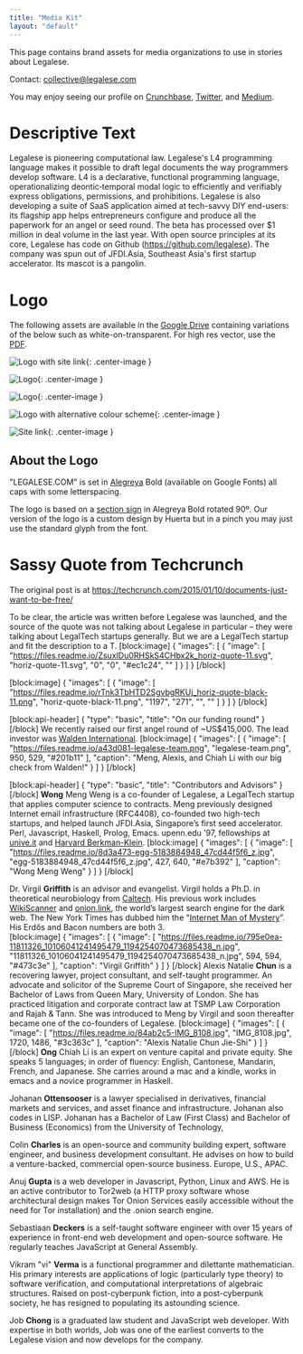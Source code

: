 ```yaml
---
title: "Media Kit"
layout: "default"
---
```

This page contains brand assets for media organizations to use in stories about Legalese.

Contact: [collective@legalese.com](mailto:collective@legalese.com)

You may enjoy seeing our profile on [Crunchbase](https://www.crunchbase.com/organization/legalese#/entity), [Twitter](https://twitter.com/legalese), and [Medium](https://medium.com/@legalese).

# Descriptive Text

Legalese is pioneering computational law. Legalese's L4 programming language makes it possible to draft legal documents the way programmers develop software. L4 is a declarative, functional programming language, operationalizing deontic‐temporal modal logic to efficiently and verifiably express obligations, permissions, and prohibitions. Legalese is also developing a suite of SaaS application aimed at tech-savvy DIY end-users: its flagship app helps entrepreneurs configure and produce all the paperwork for an angel or seed round. The beta has processed over $1 million in deal volume in the last year. With open source principles at its core, Legalese has code on Github (https://github.com/legalese). The company was spun out of JFDI.Asia, Southeast Asia's first startup accelerator. Its mascot is a pangolin.

# Logo

The following assets are available in the [Google Drive](https://drive.google.com/folderview?id=0BxOaYa8pqqSwaE05Tjljdloxa1U&usp=sharing) containing variations of the below such as white-on-transparent. For high res vector, use the [PDF](https://drive.google.com/open?id=0BxOaYa8pqqSwT0lfWUNGQ2o1SGs).

![Logo with site link](/assets/img/20160713-b-4x3.png){: .center-image }

![Logo](/assets/img/20160713-b-sq.png){: .center-image }

![Logo](/assets/img/20160713-b-sq-text.png){: .center-image }

![Logo with alternative colour scheme](/assets/img/20160713-w-glow.png){: .center-image }

![Site link](/assets/img/20160713-b-horiz.png){: .center-image }

## About the Logo

"LEGALESE.COM" is set in [Alegreya](http://www.huertatipografica.com/en/fonts/alegreya-ht-pro) Bold (available on Google Fonts) all caps with some letterspacing.

The logo is based on a [section sign](https://en.wikipedia.org/wiki/Section_sign) in Alegreya Bold rotated 90º. Our version of the logo is a custom design by Huerta but in a pinch you may just use the standard glyph from the font.


# Sassy Quote from Techcrunch

The original post is at https://techcrunch.com/2015/01/10/documents-just-want-to-be-free/

To be clear, the article was written before Legalese was launched, and the source of the quote was not talking about Legalese in particular – they were talking about LegalTech startups generally. But we are a LegalTech startup and fit the description to a T.
[block:image]
{
  "images": [
    {
      "image": [
        "https://files.readme.io/ZsuxIDu0RHSkS4CHbx2k_horiz-quote-11.svg",
        "horiz-quote-11.svg",
        "0",
        "0",
        "#ec1c24",
        ""
      ]
    }
  ]
}
[/block]

[block:image]
{
  "images": [
    {
      "image": [
        "https://files.readme.io/rTnk3TbHTD2SgvbgRKUj_horiz-quote-black-11.png",
        "horiz-quote-black-11.png",
        "1197",
        "271",
        "",
        ""
      ]
    }
  ]
}
[/block]

[block:api-header]
{
  "type": "basic",
  "title": "On our funding round"
}
[/block]
We recently raised our first angel round of ~US$415,000.  The lead investor was [Walden International](https://www.crunchbase.com/organization/walden-international).
[block:image]
{
  "images": [
    {
      "image": [
        "https://files.readme.io/a43d081-legalese-team.png",
        "legalese-team.png",
        950,
        529,
        "#201b11"
      ],
      "caption": "Meng, Alexis, and Chiah Li with our big check from Walden!"
    }
  ]
}
[/block]

[block:api-header]
{
  "type": "basic",
  "title": "Contributors and Advisors"
}
[/block]
**Wong** Meng Weng is a co-founder of Legalese, a LegalTech startup that applies computer science to contracts. Meng previously designed Internet email infrastructure (RFC4408), co-founded two high-tech startups, and helped launch JFDI.Asia, Singapore’s first seed accelerator. Perl, Javascript, Haskell, Prolog, Emacs. upenn.edu ’97, fellowships at [unive.it](http://www.unive.it/) and [Harvard Berkman-Klein](https://cyber.law.harvard.edu).
[block:image]
{
  "images": [
    {
      "image": [
        "https://files.readme.io/8d3a473-egg-5183884948_47cd44f5f6_z.jpg",
        "egg-5183884948_47cd44f5f6_z.jpg",
        427,
        640,
        "#e7b392"
      ],
      "caption": "Wong Meng Weng"
    }
  ]
}
[/block]

Dr. Virgil **Griffith** is an advisor and evangelist.  Virgil holds a Ph.D. in theoretical neurobiology from [Caltech](http://cns.caltech.edu).  His previous work includes [WikiScanner](https://en.wikipedia.org/wiki/WikiScanner) and [onion.link](https://onion.link/), the world’s largest search engine for the dark web.  The New York Times has dubbed him the "[Internet Man of Mystery](www.nytimes.com/2008/11/23/magazine/23wwln-medium-t.html)”.  His Erdős and Bacon numbers are both 3.  
[block:image]
{
  "images": [
    {
      "image": [
        "https://files.readme.io/795e0ea-11811326_10106041241495479_1194254070473685438_n.jpg",
        "11811326_10106041241495479_1194254070473685438_n.jpg",
        594,
        594,
        "#473c3e"
      ],
      "caption": "Virgil Griffith"
    }
  ]
}
[/block]
Alexis Natalie **Chun** is a recovering lawyer, project consultant, and self-taught programmer. An advocate and solicitor of the Supreme Court of Singapore, she received her Bachelor of Laws from Queen Mary, University of London. She has practiced litigation and corporate contract law at TSMP Law Corporation and Rajah & Tann. She was introduced to Meng by Virgil and soon thereafter became one of the co-founders of Legalese.
[block:image]
{
  "images": [
    {
      "image": [
        "https://files.readme.io/84ab2c5-IMG_8108.jpg",
        "IMG_8108.jpg",
        1720,
        1486,
        "#3c363c"
      ],
      "caption": "Alexis Natalie Chun Jie-Shi"
    }
  ]
}
[/block]
**Ong** Chiah Li is an expert on venture capital and private equity.  She speaks 5 languages; in order of fluency: English, Cantonese, Mandarin, French, and Japanese.  She carries around a mac and a kindle, works in emacs and a novice programmer in Haskell.  

Johanan **Ottensooser** is a lawyer specialised in derivatives, financial markets and services, and asset finance and infrastructure. Johanan also codes in LISP.   Johanan has a Bachelor of Law (First Class) and Bachelor of Business (Economics) from the University of Technology, 

Colin **Charles** is an open-source and community building expert, software engineer, and business development consultant.  He advises on how to build a venture-backed, commercial open-source business. Europe, U.S., APAC. 

Anuj **Gupta** is a web developer in Javascript, Python, Linux and AWS. He is an active contributor to Tor2web (a HTTP proxy software whose architectural design makes Tor Onion Services easily accessible without the need for Tor installation) and the .onion search engine.

Sebastiaan **Deckers** is a self-taught software engineer with over 15 years of experience in front-end web development and open-source software.  He regularly teaches JavaScript at General Assembly.

Vikram "vi" **Verma** is a functional programmer and dilettante mathematician. His primary interests are applications of logic (particularly type theory) to software verification, and computational interpretations of algebraic structures. Raised on post-cyberpunk fiction, into a post-cyberpunk society, he has resigned to populating its astounding science.

Job **Chong** is a graduated law student and JavaScript web developer. With expertise in both worlds, Job was one of the earliest converts to the Legalese vision and now develops for the company.
